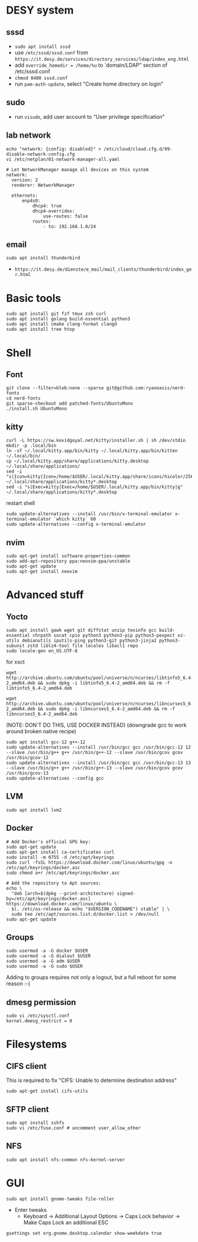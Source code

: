 # DESY system

## sssd

* `sudo apt install sssd`
* use `/etc/sssd/sssd.conf` from `https://it.desy.de/services/directory_services/ldap/index_eng.html`
* add `override_homedir = /home/%u` to `domain/LDAP" section of /etc/sssd.conf
* `chmod 0400 sssd.conf`
* run `pam-auth-update`, select "Create home directory on login"

## sudo

* run `visudo`, add user account to "User privilege specification"

## lab network

```
echo "network: {config: disabled}" > /etc/cloud/cloud.cfg.d/99-disable-network-config.cfg
vi /etc/netplan/01-network-manager-all.yaml

# Let NetworkManager manage all devices on this system
network:
  version: 2
  renderer: NetworkManager

  ethernets:
      enp4s0:
          dhcp4: true
          dhcp4-overrides:
              use-routes: false
          routes:
              - to: 192.168.1.0/24
```

## email

```
sudo apt install thunderbird
```
* `https://it.desy.de/dienste/e_mail/mail_clients/thunderbird/index_ger.html`

# Basic tools

```
sudo apt install git fzf tmux zsh curl
sudo apt install golang build-essential python3
sudo apt install cmake clang-format clangd
sudo apt install tree htop
```

# Shell

## Font

```
git clone --filter=blob:none --sparse git@github.com:ryanoasis/nerd-fonts
cd nerd-fonts
git sparse-checkout add patched-fonts/UbuntuMono
./install.sh UbuntuMono
```

## kitty

```
curl -L https://sw.kovidgoyal.net/kitty/installer.sh | sh /dev/stdin
mkdir -p .local/bin
ln -sf ~/.local/kitty.app/bin/kitty ~/.local/kitty.app/bin/kitten ~/.local/bin/
cp ~/.local/kitty.app/share/applications/kitty.desktop ~/.local/share/applications/
sed -i "s|Icon=kitty|Icon=/home/$USER/.local/kitty.app/share/icons/hicolor/256x256/apps/kitty.png|g" ~/.local/share/applications/kitty*.desktop
sed -i "s|Exec=kitty|Exec=/home/$USER/.local/kitty.app/bin/kitty|g" ~/.local/share/applications/kitty*.desktop
```
restart shell
```
sudo update-alternatives --install /usr/bin/x-terminal-emulator x-terminal-emulator `which kitty` 60
sudo update-alternatives --config x-terminal-emulator
```

## nvim

```
sudo apt-get install software-properties-common
sudo add-apt-repository ppa:neovim-ppa/unstable
sudo apt-get update
sudo apt-get install neovim
```

# Advanced stuff

## Yocto

```
sudo apt install gawk wget git diffstat unzip texinfo gcc build-essential chrpath socat cpio python3 python3-pip python3-pexpect xz-utils debianutils iputils-ping python3-git python3-jinja2 python3-subunit zstd liblz4-tool file locales libacl1 repo
sudo locale-gen en_US.UTF-8
```

for xsct
```
wget http://archive.ubuntu.com/ubuntu/pool/universe/n/ncurses/libtinfo5_6.4-2_amd64.deb && sudo dpkg -i libtinfo5_6.4-2_amd64.deb && rm -f libtinfo5_6.4-2_amd64.deb

wget http://archive.ubuntu.com/ubuntu/pool/universe/n/ncurses/libncurses5_6.4-2_amd64.deb && sudo dpkg -i libncurses5_6.4-2_amd64.deb && rm -f libncurses5_6.4-2_amd64.deb 
```

(NOTE: DON'T DO THIS, USE DOCKER INSTEAD) (downgrade gcc to work around broken native recipe)
```
sudo apt install gcc-12 g++-12
sudo update-alternatives --install /usr/bin/gcc gcc /usr/bin/gcc-12 12 --slave /usr/bin/g++ g++ /usr/bin/g++-12 --slave /usr/bin/gcov gcov /usr/bin/gcov-12
sudo update-alternatives --install /usr/bin/gcc gcc /usr/bin/gcc-13 13 --slave /usr/bin/g++ g++ /usr/bin/g++-13 --slave /usr/bin/gcov gcov /usr/bin/gcov-13
sudo update-alternatives --config gcc
```

## LVM

```
sudo apt install lvm2
```

## Docker

```
# Add Docker's official GPG key:
sudo apt-get update
sudo apt-get install ca-certificates curl
sudo install -m 0755 -d /etc/apt/keyrings
sudo curl -fsSL https://download.docker.com/linux/ubuntu/gpg -o /etc/apt/keyrings/docker.asc
sudo chmod a+r /etc/apt/keyrings/docker.asc

# Add the repository to Apt sources:
echo \
  "deb [arch=$(dpkg --print-architecture) signed-by=/etc/apt/keyrings/docker.asc] https://download.docker.com/linux/ubuntu \
  $(. /etc/os-release && echo "$VERSION_CODENAME") stable" | \
  sudo tee /etc/apt/sources.list.d/docker.list > /dev/null
sudo apt-get update
```

## Groups

```
sudo usermod -a -G docker $USER
sudo usermod -a -G dialout $USER
sudo usermod -a -G adm $USER
sudo usermod -a -G sudo $USER
```

Adding to groups requires not only a logout, but a full reboot for some reason :-(

## dmesg permission

```
sudo vi /etc/sysctl.conf
kernel.dmesg_restrict = 0
```

# Filesystems

## CIFS client

This is required to fix "CIFS: Unable to determine destination address"

```
sudo apt-get install cifs-utils
```

## SFTP client

```
sudo apt install sshfs
sudo vi /etc/fuse.conf # uncomment user_allow_other
```

## NFS

```
sudo apt install nfs-common nfs-kernel-server
```

# GUI

```
sudo apt install gnome-tweaks file-roller
```

* Enter tweaks
  * Keyboard -> Additional Layout Options -> Caps Lock behavior -> Make Caps Lock an additional ESC
  
```
gsettings set org.gnome.desktop.calendar show-weekdate true
```
